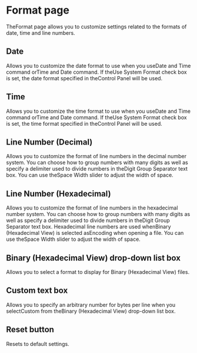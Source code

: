 # Format page

TheFormat page allows you to customize settings related to the formats of date, time and line numbers.

## Date

Allows you to customize the date format to use when you useDate and Time command orTime and Date command. If theUse System Format check box is set, the date format specified in theControl Panel will be used.

## Time

Allows you to customize the time format to use when you useDate and Time command orTime and Date command. If theUse System Format check box is set, the time format specified in theControl Panel will be used.

## Line Number (Decimal)

Allows you to customize the format of line numbers in the decimal number system. You can choose how to group numbers with many digits as well as specify a delimiter used to divide numbers in theDigit Group Separator text box. You can use theSpace Width slider to adjust the width of space.

## Line Number (Hexadecimal)

Allows you to customize the format of line numbers in the hexadecimal number system. You can choose how to group numbers with many digits as well as specify a delimiter used to divide numbers in theDigit Group Separator text box. Hexadecimal line numbers are used whenBinary (Hexadecimal View) is selected asEncoding when opening a file. You can use theSpace Width slider to adjust the width of space.

## Binary (Hexadecimal View) drop-down list box

Allows you to select a format to display for Binary (Hexadecimal View) files.

## Custom text box

Allows you to specify an arbitrary number for bytes per line when you selectCustom from theBinary (Hexadecimal View) drop-down list box.

## Reset button

Resets to default settings.

